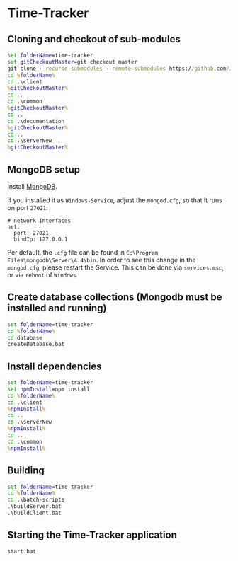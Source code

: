 # Time-Tracker

## Cloning and checkout of sub-modules

```bat
set folderName=time-tracker
set gitCheckoutMaster=git checkout master
git clone --recurse-submodules --remote-submodules https://github.com/JensUngerer/time-tracker.git %folderName%
cd %folderName%
cd .\client
%gitCheckoutMaster%
cd ..
cd .\common
%gitCheckoutMaster%
cd ..
cd .\documentation
%gitCheckoutMaster%
cd ..
cd .\serverNew
%gitCheckoutMaster%
```

## MongoDB setup

Install [MongoDB](https://www.mongodb.com/try/download/community).

If you installed it as ``Windows-Service``,
adjust the ``mongod.cfg``, so that it runs on port ``27021``:

```config
# network interfaces
net:
  port: 27021
  bindIp: 127.0.0.1
```

Per default, the ``.cfg`` file can be found in ``C:\Program Files\mongodb\Server\4.4\bin``.
In order to see this change in the ``mongod.cfg``, please restart the Service.
This can be done via ``services.msc``, or via ``reboot`` of ``Windows``.

## Create database collections (Mongodb must be installed and running)

```bat
set folderName=time-tracker
cd %folderName%
cd database
createDatabase.bat
```

## Install dependencies

```bat
set folderName=time-tracker
set npmInstall=npm install
cd %folderName%
cd .\client
%npmInstall%
cd ..
cd .\serverNew
%npmInstall%
cd ..
cd .\common
%npmInstall%
```

## Building

```bat
set folderName=time-tracker
cd %folderName%
cd .\batch-scripts
.\buildServer.bat
.\buildClient.bat
```

## Starting the Time-Tracker application

```console
start.bat
```
